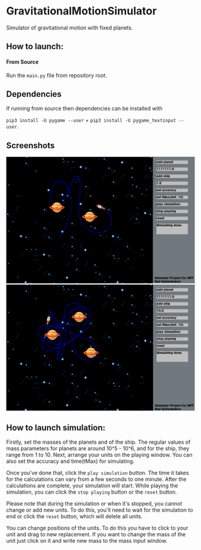 # GravitationalMotionSimulator

 Simulator of gravitational motion with fixed planets.

## How to launch:
#### From Source
Run the `main.py` file from repository root.

## Dependencies
If running from source then dependencies can be installed with 

`pip3 install -U pygame --user` +
`pip3 install -U pygame_textinput --user`.

## Screenshots
![2 Planets](figures/screenshot1.png)
![3 Planets](figures/screenshot2.png)

## How to launch simulation:
Firstly, set the masses of the planets and of the ship. The regular values of mass parameters for planets are around 10^5 - 10^6, and for the ship, they range from 1 to 10. Next, arrange your units on the playing window. You can also set the accuracy and time(tMax) for simulating.

Once you've done that, click the `play simulation` button. The time it takes for the calculations can vary from a few seconds to one minute. After the calculations are complete, your simulation will start. While playing the simulation, you can click the `stop playing` button or the `reset` button.

Please note that during the simulation or when it's stopped, you cannot change or add new units. To do this, you'll need to wait for the simulation to end or click the `reset` button, which will delete all units. 

You can change positions of the units. To do this you have to click to your unit and drag to new replacement. If you want to change the mass of the unit just click on it and write new mass to the mass input window. 
